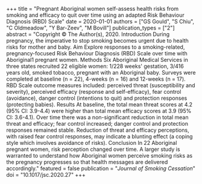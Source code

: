 +++
title = "Pregnant Aboriginal women self-assess health risks from smoking and efficacy to quit over time using an adapted Risk Behaviour Diagnosis (RBD) Scale"
date = 2020-01-01
authors = ["GS Gould", "S Chiu", "C Oldmeadow", "Y Bar-Zeev", "M Bovill"]
publication_types = ["2"]
abstract = "Copyright © The Author(s), 2020. Introduction During pregnancy, the imperative to stop smoking becomes urgent due to health risks for mother and baby. Aim Explore responses to a smoking-related, pregnancy-focused Risk Behaviour Diagnosis (RBD) Scale over time with Aboriginal1 pregnant women. Methods Six Aboriginal Medical Services in three states recruited 22 eligible women: 1/228 weeks' gestation, 3/416 years old, smoked tobacco, pregnant with an Aboriginal baby. Surveys were completed at baseline (n = 22), 4-weeks (n = 16) and 12-weeks (n = 17). RBD Scale outcome measures included: perceived threat (susceptibility and severity), perceived efficacy (response and self-efficacy), fear control (avoidance), danger control (intentions to quit) and protection responses (protecting babies). Results At baseline, the total mean threat scores at 4.2 (95% CI: 3.9-4.4) were higher than total mean efficacy scores at 3.9 (95% CI: 3.6-4.1). Over time there was a non-significant reduction in total mean threat and efficacy; fear control increased; danger control and protection responses remained stable. Reduction of threat and efficacy perceptions, with raised fear control responses, may indicate a blunting effect (a coping style which involves avoidance of risks). Conclusion In 22 Aboriginal pregnant women, risk perception changed over time. A larger study is warranted to understand how Aboriginal women perceive smoking risks as the pregnancy progresses so that health messages are delivered accordingly."
featured = false
publication = "*Journal of Smoking Cessation*"
doi = "10.1017/jsc.2020.27"
+++

